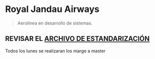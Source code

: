 # Royal Jandau Airways
>Aerolinea en desarrollo de sistemas.
## REVISAR EL [ARCHIVO DE ESTANDARIZACIÓN](https://github.com/AlanLWilliams/Aerolinea/blob/master/Estandarizaci%C3%B3n.md)

Todos los lunes se realizaran los marge a master


